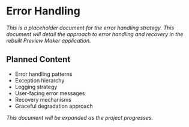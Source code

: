 # Error Handling

*This is a placeholder document for the error handling strategy. This document will detail the approach to error handling and recovery in the rebuilt Preview Maker application.*

## Planned Content

- Error handling patterns
- Exception hierarchy
- Logging strategy
- User-facing error messages
- Recovery mechanisms
- Graceful degradation approach

*This document will be expanded as the project progresses.*